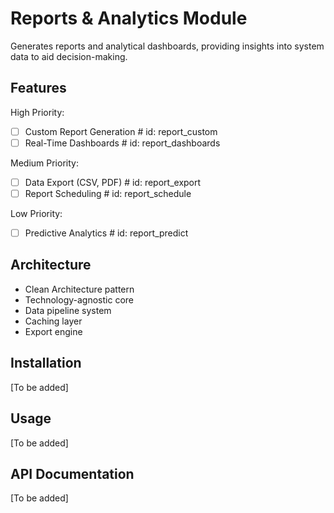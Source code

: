 # Reports & Analytics Module

Generates reports and analytical dashboards, providing insights into system data to aid decision-making.

## Features

High Priority:

- [ ] Custom Report Generation # id: report_custom
- [ ] Real-Time Dashboards # id: report_dashboards

Medium Priority:

- [ ] Data Export (CSV, PDF) # id: report_export
- [ ] Report Scheduling # id: report_schedule

Low Priority:

- [ ] Predictive Analytics # id: report_predict

## Architecture

- Clean Architecture pattern
- Technology-agnostic core
- Data pipeline system
- Caching layer
- Export engine

## Installation

[To be added]

## Usage

[To be added]

## API Documentation

[To be added]
